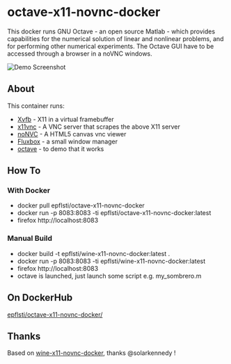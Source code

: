 # octave-x11-novnc-docker

This docker runs GNU Octave - an open source Matlab - which provides capabilities for the numerical solution of linear and nonlinear problems, and for performing other numerical experiments.
The Octave GUI have to be accessed through a browser in a noVNC windows.

![Demo Screenshot](https://github.com/epfl-sti/octave-x11-novnc-docker/blob/master/screenshot.png)


## About

This container runs:

* [Xvfb](http://www.x.org/releases/X11R7.6/doc/man/man1/Xvfb.1.xhtml) - X11 in a virtual framebuffer
* [x11vnc](http://www.karlrunge.com/x11vnc/) - A VNC server that scrapes the above X11 server
* [noNVC](https://kanaka.github.io/noVNC/) - A HTML5 canvas vnc viewer
* [Fluxbox](http://www.fluxbox.org/) - a small window manager
* [octave](http://www.gnu.org/software/octave/) - to demo that it works

## How To

### With Docker 
* docker pull epflsti/octave-x11-novnc-docker
* docker run -p 8083:8083 -ti  epflsti/octave-x11-novnc-docker:latest
* firefox http://localhost:8083

### Manual Build
* docker build -t epflsti/wine-x11-novnc-docker:latest .
* docker run -p 8083:8083 -ti  epflsti/wine-x11-novnc-docker:latest
* firefox http://localhost:8083
* octave is launched, just launch some script e.g. my_sombrero.m

## On DockerHub
[epflsti/octave-x11-novnc-docker/](https://registry.hub.docker.com/u/epflsti/octave-x11-novnc-docker/)

## Thanks
Based on  [wine-x11-novnc-docker](https://github.com/solarkennedy/wine-x11-novnc-docker), thanks @solarkennedy !
